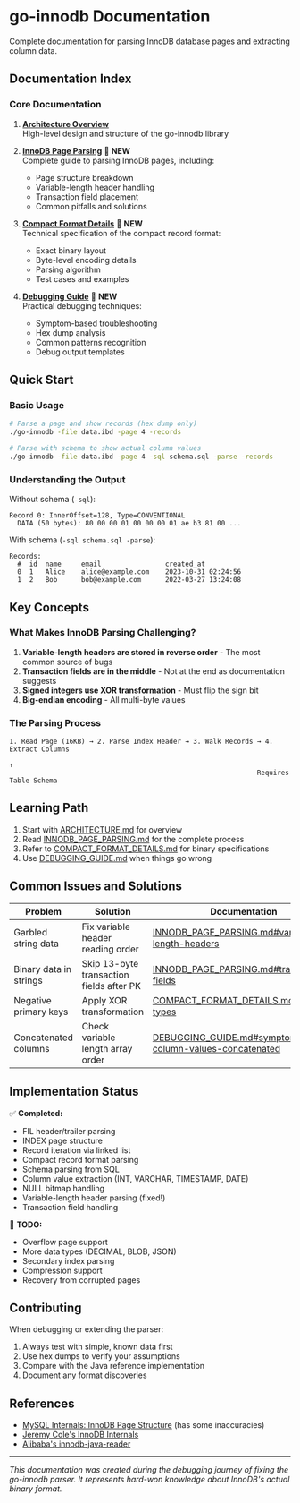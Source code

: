 # go-innodb Documentation

Complete documentation for parsing InnoDB database pages and extracting column data.

## Documentation Index

### Core Documentation

1. **[Architecture Overview](ARCHITECTURE.md)**  
   High-level design and structure of the go-innodb library

2. **[InnoDB Page Parsing](INNODB_PAGE_PARSING.md)** 📍 **NEW**  
   Complete guide to parsing InnoDB pages, including:
   - Page structure breakdown
   - Variable-length header handling  
   - Transaction field placement
   - Common pitfalls and solutions

3. **[Compact Format Details](COMPACT_FORMAT_DETAILS.md)** 📍 **NEW**  
   Technical specification of the compact record format:
   - Exact binary layout
   - Byte-level encoding details
   - Parsing algorithm
   - Test cases and examples

4. **[Debugging Guide](DEBUGGING_GUIDE.md)** 📍 **NEW**  
   Practical debugging techniques:
   - Symptom-based troubleshooting
   - Hex dump analysis
   - Common patterns recognition
   - Debug output templates

## Quick Start

### Basic Usage

```bash
# Parse a page and show records (hex dump only)
./go-innodb -file data.ibd -page 4 -records

# Parse with schema to show actual column values
./go-innodb -file data.ibd -page 4 -sql schema.sql -parse -records
```

### Understanding the Output

Without schema (`-sql`):
```
Record 0: InnerOffset=128, Type=CONVENTIONAL
  DATA (50 bytes): 80 00 00 01 00 00 00 01 ae b3 81 00 ...
```

With schema (`-sql schema.sql -parse`):
```
Records:
  #  id  name     email                created_at           
  0  1   Alice    alice@example.com    2023-10-31 02:24:56  
  1  2   Bob      bob@example.com      2022-03-27 13:24:08
```

## Key Concepts

### What Makes InnoDB Parsing Challenging?

1. **Variable-length headers are stored in reverse order** - The most common source of bugs
2. **Transaction fields are in the middle** - Not at the end as documentation suggests  
3. **Signed integers use XOR transformation** - Must flip the sign bit
4. **Big-endian encoding** - All multi-byte values

### The Parsing Process

```
1. Read Page (16KB) → 2. Parse Index Header → 3. Walk Records → 4. Extract Columns
                                                                          ↑
                                                              Requires Table Schema
```

## Learning Path

1. Start with [ARCHITECTURE.md](ARCHITECTURE.md) for overview
2. Read [INNODB_PAGE_PARSING.md](INNODB_PAGE_PARSING.md) for the complete process
3. Refer to [COMPACT_FORMAT_DETAILS.md](COMPACT_FORMAT_DETAILS.md) for binary specifications
4. Use [DEBUGGING_GUIDE.md](DEBUGGING_GUIDE.md) when things go wrong

## Common Issues and Solutions

| Problem | Solution | Documentation |
|---------|----------|---------------|
| Garbled string data | Fix variable header reading order | [INNODB_PAGE_PARSING.md#variable-length-headers](INNODB_PAGE_PARSING.md#variable-length-headers) |
| Binary data in strings | Skip 13-byte transaction fields after PK | [INNODB_PAGE_PARSING.md#transaction-fields](INNODB_PAGE_PARSING.md#transaction-fields) |
| Negative primary keys | Apply XOR transformation | [COMPACT_FORMAT_DETAILS.md#integer-types](COMPACT_FORMAT_DETAILS.md#integer-types) |
| Concatenated columns | Check variable length array order | [DEBUGGING_GUIDE.md#symptom-column-values-concatenated](DEBUGGING_GUIDE.md#symptom-column-values-concatenated) |

## Implementation Status

✅ **Completed:**
- FIL header/trailer parsing
- INDEX page structure  
- Record iteration via linked list
- Compact record format parsing
- Schema parsing from SQL
- Column value extraction (INT, VARCHAR, TIMESTAMP, DATE)
- NULL bitmap handling
- Variable-length header parsing (fixed!)
- Transaction field handling

🚧 **TODO:**
- Overflow page support
- More data types (DECIMAL, BLOB, JSON)
- Secondary index parsing
- Compression support
- Recovery from corrupted pages

## Contributing

When debugging or extending the parser:

1. Always test with simple, known data first
2. Use hex dumps to verify your assumptions
3. Compare with the Java reference implementation
4. Document any format discoveries

## References

- [MySQL Internals: InnoDB Page Structure](https://dev.mysql.com/doc/internals/en/innodb-page-structure.html) (has some inaccuracies)
- [Jeremy Cole's InnoDB Internals](https://blog.jcole.us/innodb/)
- [Alibaba's innodb-java-reader](https://github.com/alibaba/innodb-java-reader)

---
*This documentation was created during the debugging journey of fixing the go-innodb parser. It represents hard-won knowledge about InnoDB's actual binary format.*